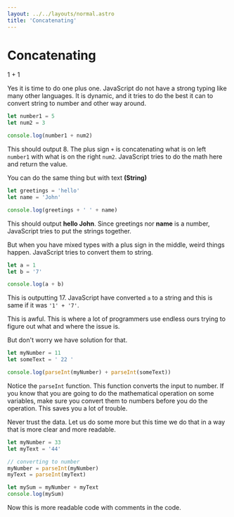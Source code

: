 ```yaml
---
layout: ../../layouts/normal.astro
title: 'Concatenating'
---
```


# Concatenating

1 + 1

Yes it is time to do one plus one. JavaScript do not have a strong typing like many other languages. It is dynamic, and it tries to do the best it can to convert string to number and other way around.

```javascript
let number1 = 5
let num2 = 3

console.log(number1 + num2)
```

This should output 8. The plus sign `+` is concatenating what is on left `number1` with what is on the right `num2`. JavaScript tries to do the math here and return the value.

You can do the same thing but with text **(String)**

```javascript
let greetings = 'hello'
let name = 'John'

console.log(greetings + ' ' + name)
```

This should output **hello John**. Since greetings nor **name** is a number, JavaScript tries to put the strings together.

But when you have mixed types with a plus sign in the middle, weird things happen. JavaScript tries to convert them to string.

```javascript
let a = 1
let b = '7'

console.log(a + b)
```

This is outputting 17. JavaScript have converted `a` to a string and this is same if it was `'1' + '7'`.

This is awful. This is where a lot of programmers use endless ours trying to figure out what and where the issue is.

But don't worry we have solution for that.

```javascript
let myNumber = 11
let someText = ' 22 '

console.log(parseInt(myNumber) + parseInt(someText))
```

Notice the `parseInt` function. This function converts the input to number.
If you know that you are going to do the mathematical operation on some variables, make sure you convert them to numbers before you do the operation. This saves you a lot of trouble.

Never trust the data. Let us do some more but this time we do that in a way that is more clear and more readable.

```javascript
let myNumber = 33
let myText = '44'

// converting to number
myNumber = parseInt(myNumber)
myText = parseInt(myText)

let mySum = myNumber + myText
console.log(mySum)
```

Now this is more readable code with comments in the code.
